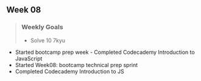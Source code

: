 ## Week 08
>
> ### Weekly Goals
>
> - Solve 10 7kyu
- Started bootcamp prep week - Completed Codecademy Introduction to JavaScript
- Started Week08: bootcamp technical prep sprint
- Completed Codecademy Introduction to JS
